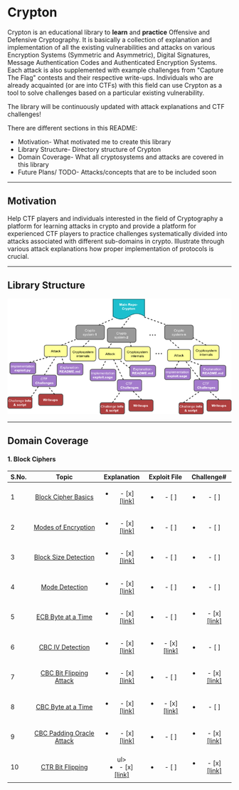 # Crypton
  

Crypton is an educational library to **learn** and **practice** Offensive and Defensive Cryptography. It is basically a collection of explanation and implementation of all the existing vulnerabilities and attacks on various Encryption Systems (Symmetric and Asymmetric), Digital Signatures, Message Authentication Codes and Authenticated Encryption Systems. Each attack is also supplemented with example challenges from "Capture The Flag" contests and their respective write-ups. Individuals who are already acquainted (or are into CTFs) with this field can use Crypton as a tool to solve challenges based on a particular existing vulnerability.  
  
The library will be continuously updated with attack explanations and CTF challenges!
  
There are different sections in this README:  
* Motivation- What motivated me to create this library
* Library Structure- Directory structure of Crypton
* Domain Coverage- What all cryptosystems and attacks are covered in this library
* Future Plans/ TODO- Attacks/concepts that are to be included soon
  
  

---
## Motivation
Help CTF players and individuals interested in the field of Cryptography a platform for learning attacks in crypto and provide a platform for experienced CTF players to practice challenges systematically divided into attacks associated with different sub-domains in crypto. Illustrate through various attack explanations how proper implementation of protocols is crucial.
  
  

---
## Library Structure
  
  

![picture](Pictures/1.png)  
  
  
---

## Domain Coverage
  
#### 1. Block Ciphers

| S.No. | Topic                       | Explanation                                                                                     | Exploit File | Challenge# |
|-------|:---------------------------:|:-----------------------------------------------------------------------------------------------:|:------------:|:----------:|
| 1     | [Block Cipher Basics](https://github.com/ashutosh1206/Crypton/tree/master/Block-Cipher#block-cipher)| <ul><li>- [x] [\[link\]](https://github.com/ashutosh1206/Crypton/blob/master/Block-Cipher/README.md)</li></ul>| <ul><li>- [ ] </li></ul>         | <ul><li>- [ ] </li></ul>   |
| 2     | [Modes of Encryption](https://github.com/ashutosh1206/Crypton/tree/master/Block-Cipher/Mode-of-Encryption)| <ul><li>- [x] [\[link\]](https://github.com/ashutosh1206/Crypton/blob/master/Block-Cipher/Mode-of-Encryption/README.md)</li></ul>| <ul><li>- [ ] </li></ul> | <ul><li>- [ ] </li></ul> |
| 3     | [Block Size Detection](https://github.com/ashutosh1206/Crypton/tree/master/Block-Cipher#block-size-detection)| <ul><li>- [x] [\[link\]](https://github.com/ashutosh1206/Crypton/tree/master/Block-Cipher#block-size-detection)</li></ul>| <ul><li>- [ ] </li></ul> | <ul><li>- [ ] </li></ul> |
| 4     | [Mode Detection](https://github.com/ashutosh1206/Crypton/tree/master/Block-Cipher#mode-detection)| <ul><li>- [x] [\[link\]](https://github.com/ashutosh1206/Crypton/tree/master/Block-Cipher#mode-detection)</li></ul>| <ul><li>- [ ] </li></ul> | <ul><li>- [ ] </li></ul> |
| 5     | [ECB Byte at a Time](https://github.com/ashutosh1206/Crypton/tree/master/Block-Cipher/Attack-ECB-Byte-at-a-Time)| <ul><li>- [x] [\[link\]](https://github.com/ashutosh1206/Crypton/blob/master/Block-Cipher/Attack-ECB-Byte-at-a-Time/README.md)</li></ul>| <ul><li>- [ ] </li></ul> | <ul><li>- [x] [\[link\]](https://github.com/ashutosh1206/Crypton/tree/master/Block-Cipher/Attack-ECB-Byte-at-a-Time/Challenges) </li></ul> |
| 6     | [CBC IV Detection](https://github.com/ashutosh1206/Crypton/tree/master/Block-Cipher/CBC-IV-Detection)| <ul><li>- [x] [\[link\]](https://github.com/ashutosh1206/Crypton/blob/master/Block-Cipher/CBC-IV-Detection/README.md) </li></ul>| <ul><li>- [x] [\[link\]](https://github.com/ashutosh1206/Crypton/blob/master/Block-Cipher/CBC-IV-Detection/example.py) </li></ul> | <ul><li>- [ ] </li></ul> |
| 7     | [CBC Bit Flipping Attack](https://github.com/ashutosh1206/Crypton/tree/master/Block-Cipher/Attack-CBC-Bit-Flipping)| <ul><li>- [x] [\[link\]](https://github.com/ashutosh1206/Crypton/blob/master/Block-Cipher/Attack-CBC-Bit-Flipping/README.md) </li></ul>| <ul><li>- [ ] </li></ul> | <ul><li>- [x] [\[link\]](https://github.com/ashutosh1206/Crypton/tree/master/Block-Cipher/Attack-CBC-Bit-Flipping/Challenges) </li></ul> |
| 8     | [CBC Byte at a Time](https://github.com/ashutosh1206/Crypton/tree/master/Block-Cipher/Attack-CBC-Byte-at-a-Time)| <ul><li>- [x] [\[link\]](https://github.com/ashutosh1206/Crypton/blob/master/Block-Cipher/Attack-CBC-Byte-at-a-Time/README.md) </li></ul>| <ul><li>- [x] [\[link\]](https://github.com/ashutosh1206/Crypton/blob/master/Block-Cipher/Attack-CBC-Byte-at-a-Time/exploit.py) </li></ul> |  <ul><li>- [ ] </li></ul> |
| 9     | [CBC Padding Oracle Attack](https://github.com/ashutosh1206/Crypton/tree/master/Block-Cipher/Attack-CBC-Padding-Oracle)| <ul><li>- [x] [\[link\]](https://github.com/ashutosh1206/Crypton/blob/master/Block-Cipher/Attack-CBC-Padding-Oracle/README.md) </li></ul>|  <ul><li>- [ ] </li></ul> |  <ul><li>- [x] [\[link\]](https://github.com/ashutosh1206/Crypton/tree/master/Block-Cipher/Attack-CBC-Padding-Oracle/Challenges) </li></ul> |
| 10    | [CTR Bit Flipping](https://github.com/ashutosh1206/Crypton/tree/master/Block-Cipher/Attack-CTR-Bit-Flipping)| ul><li>- [x] [\[link\]](https://github.com/ashutosh1206/Crypton/blob/master/Block-Cipher/Attack-CTR-Bit-Flipping/README.md) </li></ul>|  <ul><li>- [ ] </li></ul> |  <ul><li>- [x] [\[link\]](https://github.com/ashutosh1206/Crypton/tree/master/Block-Cipher/Attack-CTR-Bit-Flipping/Challenges) </li></ul> |
  
  